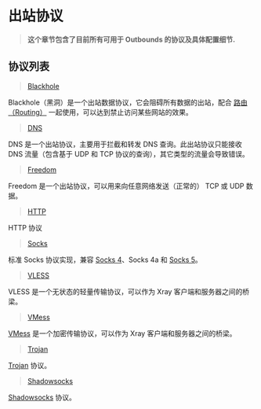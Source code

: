 # 出站协议

> **这个章节包含了目前所有可用于 Outbounds 的协议及具体配置细节.**

## 协议列表

> [Blackhole](./blackhole.md)

Blackhole（黑洞）是一个出站数据协议，它会阻碍所有数据的出站，配合 [路由（Routing）](../routing.md) 一起使用，可以达到禁止访问某些网站的效果。

> [DNS](./dns.md)

DNS 是一个出站协议，主要用于拦截和转发 DNS 查询。此出站协议只能接收 DNS 流量（包含基于 UDP 和 TCP 协议的查询），其它类型的流量会导致错误。

> [Freedom](./freedom.md)

Freedom 是一个出站协议，可以用来向任意网络发送（正常的） TCP 或 UDP 数据。

> [HTTP](./http.md)

HTTP 协议

> [Socks](./socks.md)

标准 Socks 协议实现，兼容 [Socks 4](http://ftp.icm.edu.pl/packages/socks/socks4/SOCKS4.protocol)、Socks 4a 和 [Socks 5](http://ftp.icm.edu.pl/packages/socks/socks4/SOCKS4.protocol)。

> [VLESS](./vless.md)

VLESS 是一个无状态的轻量传输协议，可以作为 Xray 客户端和服务器之间的桥梁。

> [VMess](./vmess.md)

[VMess](../development/protocols/vmess.md) 是一个加密传输协议，可以作为 Xray 客户端和服务器之间的桥梁。

> [Trojan](./trojan.md)

[Trojan](https://trojan-gfw.github.io/trojan/protocol) 协议。

> [Shadowsocks](./shadowsocks.md)

[Shadowsocks](https://zh.wikipedia.org/wiki/Shadowsocks) 协议。
